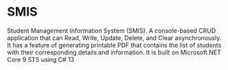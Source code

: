 # SMIS
Student Management Information System (SMIS). A console-based CRUD application that can Read, Write, Update, Delete, and Clear asynchronously. It has a feature of generating printable PDF that contains the list of students with their corresponding details and information. It is built on Microsoft.NET Core 9 STS using C# 13
